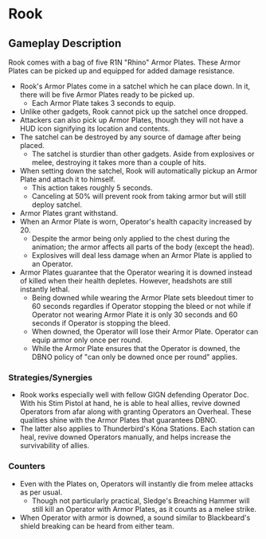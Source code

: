 # Rook

## Gameplay Description

Rook comes with a bag of five R1N "Rhino" Armor Plates. These Armor Plates can be picked up and equipped for added damage resistance.

- Rook's Armor Plates come in a satchel which he can place down. In it, there will be five Armor Plates ready to be picked up.
  - Each Armor Plate takes 3 seconds to equip.
- Unlike other gadgets, Rook cannot pick up the satchel once dropped.
- Attackers can also pick up Armor Plates, though they will not have a HUD icon signifying its location and contents.
- The satchel can be destroyed by any source of damage after being placed.
  - The satchel is sturdier than other gadgets. Aside from explosives or melee, destroying it takes more than a couple of hits.
- When setting down the satchel, Rook will automatically pickup an Armor Plate and attach it to himself.
  - This action takes roughly 5 seconds.
  - Canceling at 50% will prevent rook from taking armor but will still deploy satchel.
- Armor Plates grant withstand.
- When an Armor Plate is worn, Operator's health capacity increased by 20.
  - Despite the armor being only applied to the chest during the animation; the armor affects all parts of the body (except the head).
  - Explosives will deal less damage when an Armor Plate is applied to an Operator.
- Armor Plates guarantee that the Operator wearing it is downed instead of killed when their health depletes. However, headshots are still instantly lethal.
  - Being downed while wearing the Armor Plate sets bleedout timer to 60 seconds regardles if Operator stopping the bleed or not while if Operator not wearing Armor Plate it is only 30 seconds and 60 seconds if Operator is stopping the bleed.
  - When downed, the Operator will lose their Armor Plate. Operator can equip armor only once per round.
  - While the Armor Plate ensures that the Operator is downed, the DBNO policy of "can only be downed once per round" applies.

### Strategies/Synergies

- Rook works especially well with fellow GIGN defending Operator Doc. With his Stim Pistol at hand, he is able to heal allies, revive downed Operators from afar along with granting Operators an Overheal. These qualities shine with the Armor Plates that guarantees DBNO.
- The latter also applies to Thunderbird's Kóna Stations. Each station can heal, revive downed Operators manually, and helps increase the survivability of allies.

### Counters

- Even with the Plates on, Operators will instantly die from melee attacks as per usual.
  - Though not particularly practical, Sledge's Breaching Hammer will still kill an Operator with Armor Plates, as it counts as a melee strike.
- When Operator with armor is downed, a sound similar to Blackbeard's shield breaking can be heard from either team.
